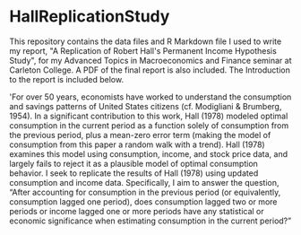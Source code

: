 # HallReplicationStudy

This repository contains the data files and R Markdown file I used to write my report, "A Replication of Robert Hall's Permanent Income Hypothesis Study", for my Advanced Topics in Macroeconomics and Finance seminar at Carleton College. 
A PDF of the final report is also included. The Introduction to the report is included below.

'For over 50 years, economists have worked to understand the consumption and savings patterns of United States citizens (cf. Modigliani & Brumberg, 1954). In a significant contribution to this work, Hall (1978) modeled optimal consumption 
in the current period as a function solely of consumption from the previous period, plus a mean-zero error term (making the model of consumption from this paper a random walk with a trend). Hall (1978) examines this model using consumption, 
income, and stock price data, and largely fails to reject it as a plausible model of optimal consumption behavior. I seek to replicate the results of Hall (1978) using updated consumption and income data. Specifically, I aim to answer the question, 
“After accounting for consumption in the previous period (or equivalently, consumption lagged one period), does consumption lagged two or more periods or income lagged one or more periods have any statistical or economic significance when 
estimating consumption in the current period?”
